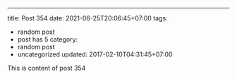 ---
title: Post 354
date: 2021-06-25T20:06:45+07:00
tags:
  - random post
  - post has 5
category:
  - random post
  - uncategorized
updated: 2017-02-10T04:31:45+07:00

This is content of post 354